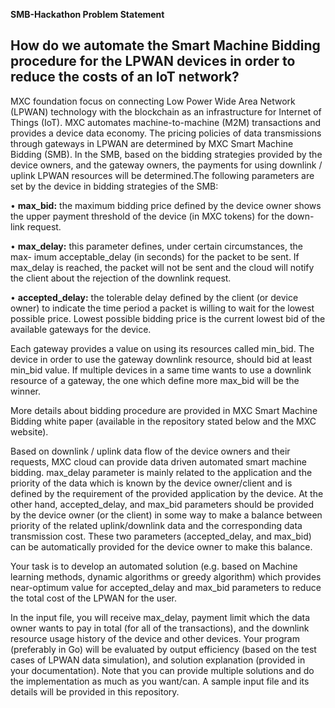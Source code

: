 **SMB-Hackathon Problem Statement**
## How do we automate the Smart Machine Bidding procedure for the LPWAN devices in order to reduce the costs of an IoT network?

MXC foundation focus on connecting Low Power Wide Area Network (LPWAN) technology with the blockchain as an infrastructure for Internet of Things (IoT). MXC automates machine-to-machine (M2M) transactions and provides a device data economy. The pricing policies of data transmissions through gateways in LPWAN are determined by MXC Smart Machine Bidding (SMB). In the SMB, based on the bidding strategies provided by the device owners, and the gateway owners, the payments for using downlink / uplink LPWAN resources will be determined.The following parameters are set by the device in bidding strategies of the SMB:


• **max\_bid:** the maximum bidding price defined by the device owner shows
the upper payment threshold of the device (in MXC tokens) for the down-
link request.

• **max\_delay:** this parameter defines, under certain circumstances, the max-
imum acceptable\_delay (in seconds) for the packet to be sent. If max_delay
is reached, the packet will not be sent and the cloud will notify the client
about the rejection of the downlink request.

• **accepted\_delay:** the tolerable delay defined by the client (or device owner)
to indicate the time period a packet is willing to wait for the lowest possible
price. Lowest possible bidding price is the current lowest bid of the available
gateways for the device. 


Each gateway provides a value on using its resources called min\_bid. The device in order to use the gateway downlink resource, should bid at least min\_bid value. If multiple devices in a same time wants to use a downlink resource of a gateway, the one which define more max_bid will be the winner.

More details about bidding procedure are provided in MXC Smart Machine Bidding white paper (available in the repository stated below and the MXC website).

Based on downlink / uplink data flow of the device owners and their requests, MXC cloud can provide data driven automated smart machine bidding.  max_delay parameter is mainly related to the application and the priority of the data which is known by the device owner/client and is defined by the requirement of the provided application by the device. 
At the other hand, accepted\_delay, and max\_bid parameters should be provided by the device owner (or the client) in some way to make a balance between priority of the related uplink/downlink data and the corresponding data transmission cost. These two parameters (accepted\_delay, and max_bid) can be automatically provided for the device owner to make this balance.

Your task is to develop an automated solution (e.g. based on Machine learning methods, dynamic algorithms or greedy algorithm) which provides near-optimum value for accepted\_delay and max_bid parameters to reduce the total cost of the LPWAN for the user. 

In the input file, you will receive max_delay, payment limit which the data owner wants to pay in total (for all of the transactions), and the downlink resource usage history of the device and other devices. Your program (preferably in Go) will be evaluated by output efficiency (based on the test cases of LPWAN data simulation), and solution explanation (provided in your documentation). Note that you can provide multiple solutions and do the implementation as much as you want/can. A sample input file and its details will be provided in this repository. 
